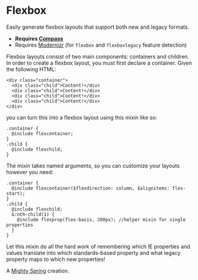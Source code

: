 Flexbox
==================

Easily generate flexbox layouts that support both new and legacy formats. 

 - **Requires [Compass](http://compass-style.org)**
 - Requires [Modernizr](http://modernizr.com) (for `flexbox` and `flexboxlegacy` feature detection)

Flexbox layouts consist of two main components: containers and children. In order to create a flexbox layout, you must first declare a container. Given the following HTML:

    <div class="container">
      <div class="child">Content!</div>
      <div class="child">Content!</div>
      <div class="child">Content!</div>
      <div class="child">Content!</div>
    </div>
    
you can turn this into a flexbox layout using this mixin like so:
    
    .container {
      @include flexcontainer;
    }
    .child {
      @include flexchild;
    }
    
The mixin takes named arguments, so you can customize your layouts however you need:

    .container {
      @include flexcontainer($flexdirection: column, $alignitems: flex-start);
    }
    .child {
      @include flexchild;
      &:nth-child(1) {
        @include flexprop(flex-basis, 200px); //helper mixin for single properties
      }
    }

Let this mixin do all the hard work of remembering which IE properties and values translate into which standards-based property and what legacy property maps to which new properties!

A [Mighty Spring](http://www.mightyspring.com) creation.

